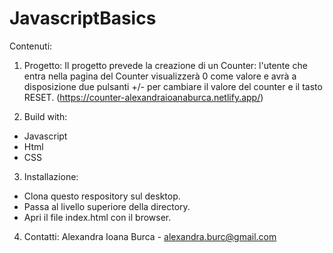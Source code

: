 # JavascriptBasics
 
Contenuti:
1. Progetto: Il progetto prevede la creazione di un Counter: l'utente che entra nella pagina del Counter visualizzerà 0 come valore e avrà a disposizione due pulsanti +/- per cambiare il valore del counter e il tasto RESET. (https://counter-alexandraioanaburca.netlify.app/)

2. Build with: 
 - Javascript
 - Html
 - CSS 

3. Installazione: 
 - Clona questo respository sul desktop.
 - Passa al livello superiore della directory.
 - Apri il file index.html con il browser.
 
4. Contatti: 
Alexandra Ioana Burca - alexandra.burc@gmail.com
